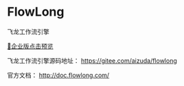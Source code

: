 # FlowLong
飞龙工作流引擎

[💎企业版点击预览](http://boot.aizuda.com?from=mp)


飞龙工作流引擎源码地址： https://gitee.com/aizuda/flowlong

官方文档： http://doc.flowlong.com/